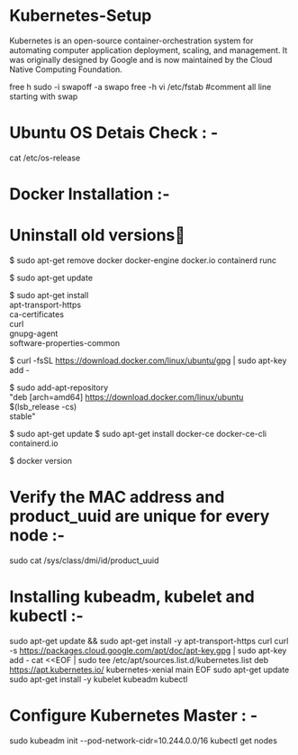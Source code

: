 # Kubernetes-Setup
Kubernetes is an open-source container-orchestration system for automating computer application deployment, scaling, and management. It was originally designed by Google and is now maintained by the Cloud Native Computing Foundation. 




free h 
sudo -i
swapoff -a
swapo
free -h 
vi /etc/fstab   #comment all line starting with swap 

# Ubuntu OS Detais Check : -
cat /etc/os-release

# Docker Installation :-

# Uninstall old versions🔗

$ sudo apt-get remove docker docker-engine docker.io containerd runc

$ sudo apt-get update

$ sudo apt-get install \
    apt-transport-https \
    ca-certificates \
    curl \
    gnupg-agent \
    software-properties-common
	
$ curl -fsSL https://download.docker.com/linux/ubuntu/gpg | sudo apt-key add -

$ sudo add-apt-repository \
   "deb [arch=amd64] https://download.docker.com/linux/ubuntu \
   $(lsb_release -cs) \
   stable"

 $ sudo apt-get update
 $ sudo apt-get install docker-ce docker-ce-cli containerd.io

 $ docker version
 
# Verify the MAC address and product_uuid are unique for every node :-

 sudo cat /sys/class/dmi/id/product_uuid
 
 
# Installing kubeadm, kubelet and kubectl :-

sudo apt-get update && sudo apt-get install -y apt-transport-https curl
curl -s https://packages.cloud.google.com/apt/doc/apt-key.gpg | sudo apt-key add -
cat <<EOF | sudo tee /etc/apt/sources.list.d/kubernetes.list
deb https://apt.kubernetes.io/ kubernetes-xenial main
EOF
sudo apt-get update
sudo apt-get install -y kubelet kubeadm kubectl

# Configure Kubernetes Master : -

sudo kubeadm init --pod-network-cidr=10.244.0.0/16
kubectl get nodes





 

